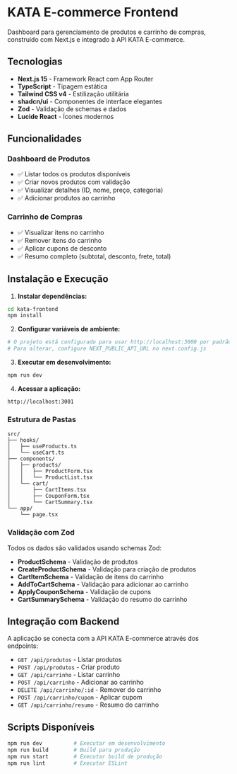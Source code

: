 # KATA E-commerce Frontend

Dashboard para gerenciamento de produtos e carrinho de compras, construído com Next.js e integrado à API KATA E-commerce.

## Tecnologias

- **Next.js 15** - Framework React com App Router
- **TypeScript** - Tipagem estática
- **Tailwind CSS v4** - Estilização utilitária
- **shadcn/ui** - Componentes de interface elegantes
- **Zod** - Validação de schemas e dados
- **Lucide React** - Ícones modernos

## Funcionalidades

### Dashboard de Produtos

- ✅ Listar todos os produtos disponíveis
- ✅ Criar novos produtos com validação
- ✅ Visualizar detalhes (ID, nome, preço, categoria)
- ✅ Adicionar produtos ao carrinho

### Carrinho de Compras

- ✅ Visualizar itens no carrinho
- ✅ Remover itens do carrinho
- ✅ Aplicar cupons de desconto
- ✅ Resumo completo (subtotal, desconto, frete, total)

## Instalação e Execução

1. **Instalar dependências:**

```bash
cd kata-frontend
npm install
```

2. **Configurar variáveis de ambiente:**

```bash
# O projeto está configurado para usar http://localhost:3000 por padrão
# Para alterar, configure NEXT_PUBLIC_API_URL no next.config.js
```

3. **Executar em desenvolvimento:**

```bash
npm run dev
```

4. **Acessar a aplicação:**

```
http://localhost:3001
```

### Estrutura de Pastas

```
src/
├── hooks/
│   ├── useProducts.ts
│   └── useCart.ts
├── components/
│   ├── products/
│   │   ├── ProductForm.tsx
│   │   └── ProductList.tsx
│   └── cart/
│       ├── CartItems.tsx
│       ├── CouponForm.tsx
│       └── CartSummary.tsx
└── app/
    └── page.tsx
```

### Validação com Zod

Todos os dados são validados usando schemas Zod:

- **ProductSchema** - Validação de produtos
- **CreateProductSchema** - Validação para criação de produtos
- **CartItemSchema** - Validação de itens do carrinho
- **AddToCartSchema** - Validação para adicionar ao carrinho
- **ApplyCouponSchema** - Validação de cupons
- **CartSummarySchema** - Validação do resumo do carrinho

## Integração com Backend

A aplicação se conecta com a API KATA E-commerce através dos endpoints:

- `GET /api/produtos` - Listar produtos
- `POST /api/produtos` - Criar produto
- `GET /api/carrinho` - Listar carrinho
- `POST /api/carrinho` - Adicionar ao carrinho
- `DELETE /api/carrinho/:id` - Remover do carrinho
- `POST /api/carrinho/cupom` - Aplicar cupom
- `GET /api/carrinho/resumo` - Resumo do carrinho

## Scripts Disponíveis

```bash
npm run dev          # Executar em desenvolvimento
npm run build        # Build para produção
npm run start        # Executar build de produção
npm run lint         # Executar ESLint
```
